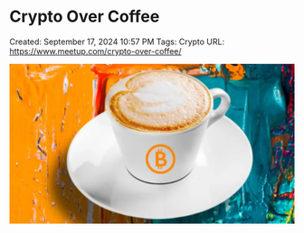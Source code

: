 # Crypto Over Coffee

Created: September 17, 2024 10:57 PM
Tags: Crypto
URL: https://www.meetup.com/crypto-over-coffee/

![image.png](image%2013.png)